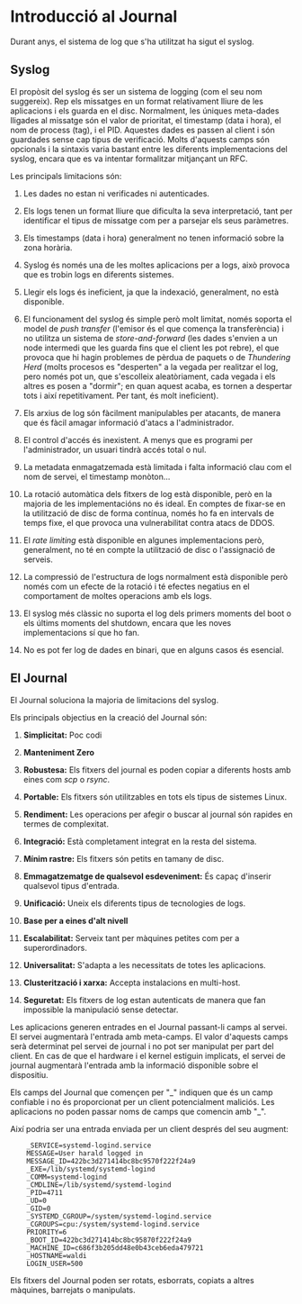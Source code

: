 # Introducció al Journal

Durant anys, el sistema de log que s'ha utilitzat ha sigut el syslog.

## Syslog

El propòsit del syslog és ser un sistema de logging (com el seu nom suggereix). 
Rep els missatges en un format relativament lliure de les aplicacions i els guarda en el disc.
Normalment, les úniques meta-dades lligades al missatge són el valor de prioritat, el timestamp (data i hora), el nom de process (tag), i el PID.
Aquestes dades es passen al client i són guardades sense cap tipus de verificació.
Molts d'aquests camps són opcionals i la sintaxis varia bastant entre les diferents implementacions del syslog, encara que es va intentar formalitzar mitjançant un RFC.

Les principals limitacions són:

1. Les dades no estan ni verificades ni autenticades.

2. Els logs tenen un format lliure que dificulta la seva interpretació, tant per identificar el tipus de missatge com per a parsejar els seus paràmetres.

3. Els timestamps (data i hora) generalment no tenen informació sobre la zona horària.

4. Syslog és només una de les moltes aplicacions per a logs, això provoca que es trobin logs en diferents sistemes.

5. Llegir els logs és ineficient, ja que la indexació, generalment, no està disponible.

6. El funcionament del syslog és simple però molt limitat, només soporta el model de *push transfer* (l'emisor és el que comença la transferència)
 i no utilitza un sistema de *store-and-forward* (les dades s'envien a un node intermedi que les guarda fins que el client les pot rebre),
 el que provoca que hi hagin problemes de pèrdua de paquets o de *Thundering Herd* (molts procesos es "desperten" a la vegada per realitzar el log,
 pero només pot un, que s'escolleix aleatòriament, cada vegada i els altres es posen a "dormir"; en quan aquest acaba, es tornen a despertar tots i així repetitivament. Per tant, és molt ineficient).
 
7. Els arxius de log són fàcilment manipulables per atacants, de manera que és fàcil amagar informació d'atacs a l'administrador.

8. El control d'accés és inexistent. A menys que es programi per l'administrador, un usuari tindrà accés total o nul.

9. La metadata enmagatzemada està limitada i falta informació clau com el nom de servei, el timestamp monòton...

10. La rotació automàtica dels fitxers de log està disponible, però en la majoria de les implementacións no és ideal.
En comptes de fixar-se en la utilització de disc de forma contínua, només ho fa en intervals de temps fixe, el que provoca una vulnerabilitat contra atacs de DDOS.

11. El *rate limiting* està disponible en algunes implementacions però, generalment, no té en compte la utilització de disc o l'assignació de serveis.

12. La compressió  de l'estructura de logs normalment està disponible però només com un efecte de la rotació i té efectes negatius en el comportament de moltes operacions amb els logs.

13. El syslog més clàssic no suporta el log dels primers moments del boot o els últims moments del shutdown, encara que les noves implementacions sí que ho fan.

14. No es pot fer log de dades en binari, que en alguns casos és esencial.

## El Journal

El Journal soluciona la majoria de limitacions del syslog.

Els principals objectius en la creació del Journal són:

1. **Simplicitat:** Poc codi

2. **Manteniment Zero**

3. **Robustesa:** Els fitxers del journal es poden copiar a diferents hosts amb eines com *scp* o *rsync*.

4. **Portable:** Els fitxers són utilitzables en tots els tipus de sistemes Linux.

5. **Rendiment:** Les operacions per afegir o buscar al journal són rapides en termes de complexitat.

6. **Integració:** Està completament integrat en la resta del sistema.

7. **Mínim rastre:** Els fitxers són petits en tamany de disc.

8. **Emmagatzematge de qualsevol esdeveniment:** És capaç d'inserir qualsevol tipus d'entrada.

9. **Unificació:** Uneix els diferents tipus de tecnologies de logs.

10. **Base per a eines d'alt nivell**

11. **Escalabilitat:** Serveix tant per màquines petites com per a superordinadors.

12. **Universalitat:** S'adapta a les necessitats de totes les aplicacions.

13. **Clusterització i xarxa:** Accepta instalacions en multi-host.

14. **Seguretat:** Els fitxers de log estan autenticats de manera que fan impossible la manipulació sense detectar.

Les aplicacions generen entrades en el Journal passant-li camps al servei. El servei augmentarà l'entrada amb meta-camps.
El valor d'aquests camps serà determinat pel servei de journal i no pot ser manipulat per part del client.
En cas de que el hardware i el kernel estiguin implicats, el servei de journal augmentarà l'entrada amb la informació disponible sobre el dispositiu.

Els camps del Journal que començen per "\_" indiquen que és un camp confiable i no és proporcionat per un client potencialment maliciós.
Les aplicacions no poden passar noms de camps que comencin amb "\_".

Així podria ser una entrada enviada per un client després del seu augment:


		_SERVICE=systemd-logind.service
		MESSAGE=User harald logged in
		MESSAGE_ID=422bc3d271414bc8bc9570f222f24a9
		_EXE=/lib/systemd/systemd-logind
		_COMM=systemd-logind
		_CMDLINE=/lib/systemd/systemd-logind
		_PID=4711
		_UD=0
		_GID=0
		_SYSTEMD_CGROUP=/system/systemd-logind.service
		_CGROUPS=cpu:/system/systemd-logind.service
		PRIORITY=6
		_BOOT_ID=422bc3d271414bc8bc95870f222f24a9
		_MACHINE_ID=c686f3b205dd48e0b43ceb6eda479721
		_HOSTNAME=waldi
		LOGIN_USER=500

Els fitxers del Journal poden ser rotats, esborrats, copiats a altres màquines, barrejats o manipulats.
